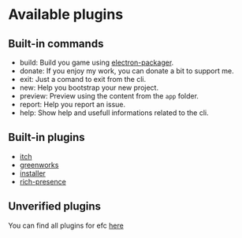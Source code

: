 # Available plugins

## Built-in commands
- build: Build you game using [electron-packager](https://github.com/electron-userland/electron-packager).
- donate: If you enjoy my work, you can donate a bit to support me.
- exit: Just a comand to exit from the cli.
- new: Help you bootstrap your new project.
- preview: Preview using the content from the `app` folder.
- report: Help you report an issue.
- help: Show help and usefull informations related to the cli. 

## Built-in plugins

- [itch](/plugins/itch)
- [greenworks](/plugins/greenworks)
- [installer](/plugins/installer)
- [rich-presence](/plugins/rich-presence)

## Unverified plugins
You can find all plugins for efc [here](https://npmsearch.com/?q=plugin-efc)
